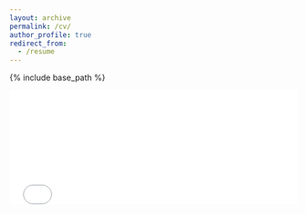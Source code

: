```yaml
---
layout: archive
permalink: /cv/
author_profile: true
redirect_from:
  - /resume
---
```


{% include base_path %}

<embed src="/files/CV.00.pdf" type="application/pdf" width="100%" height="200px" />
